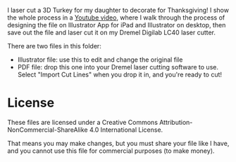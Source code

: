 I laser cut a 3D Turkey for my daughter to decorate for Thanksgiving! I show the whole process in a [Youtube video](https://youtu.be/ihF8vejT2oA), where I walk through the process of designing the file on Illustrator App for iPad and Illustrator on desktop, then save out the file and laser cut it on my Dremel Digilab LC40 laser cutter. 

There are two files in this folder:
* Illustrator file: use this to edit and change the original file
* PDF file: drop this one into your Dremel laser cutting software to use. Select "Import Cut Lines" when you drop it in, and you're ready to cut!

# License
These files are licensed under a Creative Commons Attribution-NonCommercial-ShareAlike 4.0 International License.

That means you may make changes, but you must share your file like I have, and you cannot use this file for commercial purposes (to make money).
